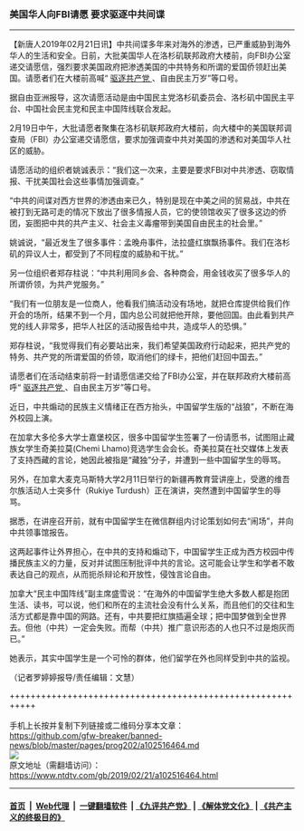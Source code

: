 ### 美国华人向FBI请愿 要求驱逐中共间谍
------------------------

<div class="post_content">
 <p>
  【新唐人2019年02月21日讯】中共间谍多年来对海外的渗透，已严重威胁到海外华人的生活和安全。日前，大批美国华人在洛杉矶联邦政府大楼前，向FBI办公室递交请愿信，强烈要求美国政府把渗透美国的中共特务和所谓的爱国侨领赶出美国。请愿者们在大楼前高喊“
  <a href="https://www.ntdtv.com/gb/驱逐共产党.htm">
   驱逐共产党
  </a>
  、自由民主万岁”等口号。
 </p>
 <p>
  据自由亚洲报导，这次请愿活动是由中国民主党洛杉矶委员会、洛杉矶中国民主平台、中国社会民主党和民主中国阵线联合发起。
 </p>
 <p>
  2月19日中午，大批请愿者聚集在洛杉矶联邦政府大楼前，向大楼中的美国联邦调查局（FBI）办公室递交请愿信，要求加强调查中共对美国的渗透和对美国华人社区的威胁。
 </p>
 <p>
  请愿活动的组织者姚诚表示：“我们这一次来，主要是要求FBI对中共渗透、窃取情报、干扰美国社会这些事情加强调查。”
 </p>
 <p>
  “中共的间谍对西方世界的渗透由来已久，特别是现在中美之间的贸易战，中共在被打到无路可走的情况下放出了很多情报人员，它的使领馆收买了很多这边的侨团，妄图把中共的共产主义、社会主义毒瘤带到美国自由民主的社会里。”
 </p>
 <p>
  姚诚说，“最近发生了很多事件：孟晚舟事件，法拉盛红旗飘扬事件。我们在洛杉矶的异议人士，都受到了不同程度的威胁和干扰。”
 </p>
 <p>
  另一位组织者郑存柱说：“中共利用同乡会、各种商会，用金钱收买了很多华人的所谓侨领，为共产党服务。”
 </p>
 <p>
  “我们有一位朋友是一位商人，他看我们搞活动没有场地，就把仓库提供给我们作开会的场所，结果不到一个月，国内总公司就把他开除，要他回国。由此看到共产党的线人非常多，把华人社区的活动报告给中共，造成华人的恐惧。”
 </p>
 <p>
  郑存柱说，“我觉得我们有必要站出来，我们希望美国政府行动起来，把共产党的特务、共产党的所谓爱国的侨领，取消他们的绿卡，把他们赶回中国去。”
 </p>
 <p>
  请愿者们在活动结束前将一封请愿信递交给了FBI办公室，并在联邦政府大楼前高呼“
  <a href="https://www.ntdtv.com/gb/驱逐共产党.htm">
   驱逐共产党
  </a>
  、自由民主万岁”等口号。
 </p>
 <p>
  近日，中共煽动的民族主义情绪正在西方抬头，中国留学生版的“战狼”，不断在海外校园上演。
 </p>
 <p>
  在加拿大多伦多大学士嘉堡校区，很多中国留学生签署了一份请愿书，试图阻止藏族女学生奇美拉莫(Chemi Lhamo)竞选学生会会长。奇美拉莫在社交媒体上发表了支持西藏的言论，她因此被指是“藏独”分子，并遭到一些中国留学生的辱骂。
 </p>
 <p>
  另外，在加拿大麦克马斯特大学2月11日举行的新疆再教育营讲座上，受邀的维吾尔族活动人士突多什（Rukiye Turdush）正在演讲，突然遭到中国留学生的辱骂。
 </p>
 <p>
  据悉，在讲座召开前，就有中国留学生在微信群组内讨论策划如何去“闹场”，并向中共领事馆报告。
 </p>
 <p>
  这两起事件让外界担心，在中共的支持和煽动下，中国留学生正成为西方校园中传播民族主义的力量，反对并试图压制批评中共的言论。这可能会让学生和学者不敢表达自己的观点，从而扼杀辩论和开放性，侵蚀言论自由。
 </p>
 <p>
  加拿大“民主中国阵线”副主席盛雪说：“在海外的中国留学生绝大多数人都是抱团生活、读书，可以说，他们和所在的主流社会没有什么关系，而且他们的交往和生活方式都是靠中国的网路。还有，中共要把红旗插遍全球；把中国梦做到全世界去。但他（中共）一定会失败。而帮（中共）推广意识形态的人也只不过是炮灰而已。”
 </p>
 <p>
  她表示，其实中国学生是一个可怜的群体，他们留学在外也同样受到中共的监视。
 </p>
 <p>
  （记者罗婷婷报导/责任编辑：文慧）
 </p>
 <div class="single_ad">
 </div>
</div>

+++++++++++++++++++++++++++++++++++++++++++++++++++++++++++<br/><br/>
手机上长按并复制下列链接或二维码分享本文章：<br/>
https://github.com/gfw-breaker/banned-news/blob/master/pages/prog202/a102516464.md <br/>
<a href='https://github.com/gfw-breaker/banned-news/blob/master/pages/prog202/a102516464.md'><img src='https://github.com/gfw-breaker/banned-news/blob/master/pages/prog202/a102516464.md.png'/></a> <br/>
原文地址（需翻墙访问）：https://www.ntdtv.com/gb/2019/02/21/a102516464.html


------------------------
#### [首页](https://github.com/gfw-breaker/banned-news/blob/master/README.md) &nbsp;|&nbsp; [Web代理](https://github.com/labour-camp/helloworld) &nbsp;|&nbsp; [一键翻墙软件](https://github.com/gfw-breaker/nogfw/blob/master/README.md) &nbsp;| [《九评共产党》](https://github.com/gfw-breaker/9ping.md/blob/master/README.md#九评之一评共产党是什么) | [《解体党文化》](https://github.com/gfw-breaker/jtdwh.md/blob/master/README.md) | [《共产主义的终极目的》](https://github.com/gfw-breaker/gczydzjmd.md/blob/master/README.md)

